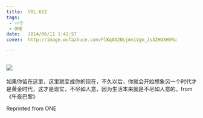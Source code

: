 ```yaml
---
title:	VOL.612
tags:
 - 一个
 - ONE
date:	2014/06/11 1:42:57
cover:	http://image.wufazhuce.com/FlKq0A2NsjmviVgm_Js3ZHOXHVRu

---
```

![](http://image.wufazhuce.com/FlKq0A2NsjmviVgm_Js3ZHOXHVRu)
---

如果你留在这里，这里就变成你的现在，不久以后，你就会开始想象另一个时代才是黄金时代，这才是现实，不尽如人意，因为生活本来就是不尽如人意的。from 《午夜巴黎》
 
Reprinted from ONE
